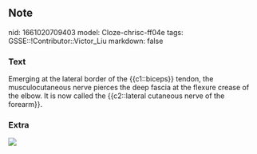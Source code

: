 ## Note
nid: 1661020709403
model: Cloze-chrisc-ff04e
tags: GSSE::!Contributor::Victor_Liu
markdown: false

### Text
Emerging at the lateral border of the {{c1::biceps}} tendon, the musculocutaneous nerve pierces the deep fascia at the flexure crease of the elbow. It is now called the {{c2::lateral cutaneous nerve of the forearm}}.

### Extra
<img src="paste-ad7e119593f0aa81dfe419ed159e2ca51c0f1b5a.jpg">
